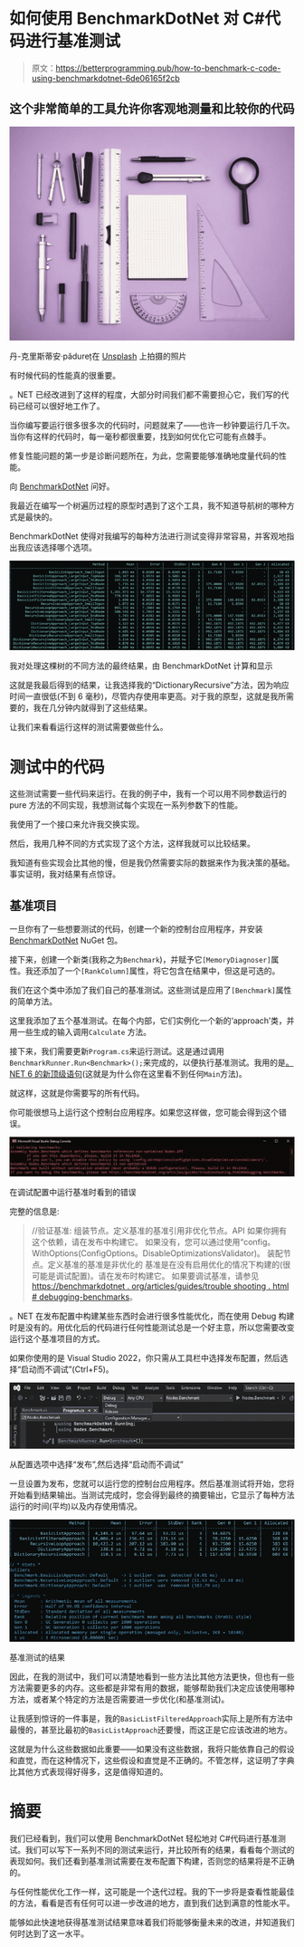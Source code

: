 # 如何使用 BenchmarkDotNet 对 C#代码进行基准测试

> 原文：<https://betterprogramming.pub/how-to-benchmark-c-code-using-benchmarkdotnet-6de06165f2cb>

## 这个非常简单的工具允许你客观地测量和比较你的代码

![](img/bcfdaae3f060fca34ce48aa28963e3eb.png)

丹-克里斯蒂安·pădureț在 [Unsplash](https://unsplash.com/s/photos/measure?utm_source=unsplash&utm_medium=referral&utm_content=creditCopyText) 上拍摄的照片

有时候代码的性能真的很重要。

。NET 已经改进到了这样的程度，大部分时间我们都不需要担心它，我们写的代码已经可以很好地工作了。

当你编写要运行很多很多次的代码时，问题就来了——也许一秒钟要运行几千次。当你有这样的代码时，每一毫秒都很重要，找到如何优化它可能有点棘手。

修复性能问题的第一步是诊断问题所在，为此，您需要能够准确地度量代码的性能。

向 [BenchmarkDotNet](https://benchmarkdotnet.org/articles/overview.html) 问好。

我最近在编写一个树遍历过程的原型时遇到了这个工具，我不知道导航树的哪种方式是最快的。

BenchmarkDotNet 使得对我编写的每种方法进行测试变得非常容易，并客观地指出我应该选择哪个选项。

![](img/fb6032507b7d227f35d1f0d6e0dfb946.png)

我对处理这棵树的不同方法的最终结果，由 BenchmarkDotNet 计算和显示

这就是我最后得到的结果，让我选择我的“DictionaryRecursive”方法，因为响应时间一直很低(不到 6 毫秒)，尽管内存使用率更高。对于我的原型，这就是我所需要的，我在几分钟内就得到了这些结果。

让我们来看看运行这样的测试需要做些什么。

# 测试中的代码

这些测试需要一些代码来运行。在我的例子中，我有一个可以用不同参数运行的 pure 方法的不同实现，我想测试每个实现在一系列参数下的性能。

我使用了一个接口来允许我交换实现。

然后，我用几种不同的方式实现了这个方法，这样我就可以比较结果。

我知道有些实现会比其他的慢，但是我仍然需要实际的数据来作为我决策的基础。事实证明，我对结果有点惊讶。

## 基准项目

一旦你有了一些想要测试的代码，创建一个新的控制台应用程序，并安装 [BenchmarkDotNet](https://www.nuget.org/packages/BenchmarkDotNet/) NuGet 包。

接下来，创建一个新类(我称之为`Benchmark`)，并赋予它`[MemoryDiagnoser]`属性。我还添加了一个`[RankColumn]`属性，将它包含在结果中，但这是可选的。

我们在这个类中添加了我们自己的基准测试。这些测试是应用了`[Benchmark]`属性的简单方法。

这里我添加了五个基准测试。在每个内部，它们实例化一个新的‘approach’类，并用一些生成的输入调用`Calculate` 方法。

接下来，我们需要更新`Program.cs`来运行测试。这是通过调用`BenchmarkRunner.Run<Benchmark>();`来完成的，以便执行基准测试。我用的是[。NET 6 的新顶级语句](https://docs.microsoft.com/en-us/dotnet/csharp/whats-new/tutorials/top-level-statements)(这就是为什么你在这里看不到任何`Main`方法)。

就这样，这就是你需要写的所有代码。

你可能很想马上运行这个控制台应用程序。如果您这样做，您可能会得到这个错误。

![](img/3bd85ba8fda962f23bd3691793fdd72a.png)

在调试配置中运行基准时看到的错误

完整的信息是:

> //验证基准:
> 组装节点。定义基准的基准引用非优化节点。API
> 如果你拥有这个依赖，请在发布中构建它。
> 如果没有，您可以通过使用“config。WithOptions(ConfigOptions。DisableOptimizationsValidator)。
> 装配节点。定义基准的基准是非优化的
> 基准是在没有启用优化的情况下构建的(很可能是调试配置)。请在发布时构建它。
> 如果要调试基准，请参见[https://benchmarkdotnet . org/articles/guides/trouble shooting . html # debugging-benchmarks](https://benchmarkdotnet.org/articles/guides/troubleshooting.html#debugging-benchmarks)。

。NET 在发布配置中构建某些东西时会进行很多性能优化，而在使用 Debug 构建时是没有的。用优化后的代码进行任何性能测试总是一个好主意，所以您需要改变运行这个基准项目的方式。

如果你使用的是 Visual Studio 2022，你只需从工具栏中选择发布配置，然后选择“启动而不调试”(Ctrl+F5)。

![](img/a20662a7f5d98985a91d362716b2b0dd.png)

从配置选项中选择“发布”,然后选择“启动而不调试”

一旦设置为发布，您就可以运行您的控制台应用程序。然后基准测试将开始，您将开始看到结果输出。当测试完成时，您会得到最终的摘要输出，它显示了每种方法运行的时间(平均)以及内存使用情况。

![](img/ac0469342553f8e4544a09338c565531.png)

基准测试的结果

因此，在我的测试中，我们可以清楚地看到一些方法比其他方法更快，但也有一些方法需要更多的内存。这些都是非常有用的数据，能够帮助我们决定应该使用哪种方法，或者某个特定的方法是否需要进一步优化(和基准测试)。

让我感到惊讶的一件事是，我的`BasicListFilteredApproach`实际上是所有方法中最慢的，甚至比最初的`BasicListApproach`还要慢，而这正是它应该改进的地方。

这就是为什么这些数据如此重要——如果没有这些数据，我将只能依靠自己的假设和直觉，而在这种情况下，这些假设和直觉是不正确的。不管怎样，这证明了字典比其他方式表现得好得多，这是值得知道的。

# 摘要

我们已经看到，我们可以使用 BenchmarkDotNet 轻松地对 C#代码进行基准测试。我们可以写下一系列不同的测试来运行，并比较所有的结果，看看每个测试的表现如何。我们还看到基准测试需要在发布配置下构建，否则您的结果将是不正确的。

与任何性能优化工作一样，这可能是一个迭代过程。我的下一步将是查看性能最佳的方法，看看是否有任何可以进一步改进的地方，直到我们达到满意的性能水平。

能够如此快速地获得基准测试结果意味着我们将能够衡量未来的改进，并知道我们何时达到了这一水平。